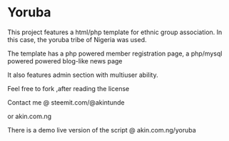 # Yoruba

This project features a html/php template for  ethnic group association. In this case, the yoruba tribe of Nigeria was used.

The template has a php powered member registration page, a php/mysql powered powered blog-like news page

It also features admin section with multiuser ability.

Feel free to fork ,after reading the license

Contact me @ steemit.com/@akintunde

or akin.com.ng

There is a demo live version of the script @ akin.com.ng/yoruba
